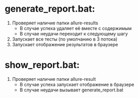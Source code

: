 # generate_report.bat:

1. Проверяет наличие папки allure-results
    - В случае успеха удаляет её вместе с содержимым
    - В случае неудачи переходит к следующему шагу
2. Запускает все тесты (по умолчанию в 3 потока)
3. Запускает отображение результатов в браузере

# show_report.bat:

1. Проверяет наличие папки allure-result
    - В случае успеха запускает отображение в браузере
    - В случае неудачи вызывает generate_report.bat
